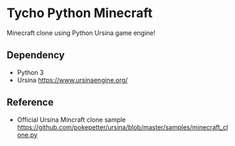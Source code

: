 # Tycho Python Minecraft

Minecraft clone using Python Ursina game engine!

## Dependency

- Python 3
- Ursina https://www.ursinaengine.org/

## Reference

- Official Ursina Mincraft clone sample https://github.com/pokepetter/ursina/blob/master/samples/minecraft_clone.py
